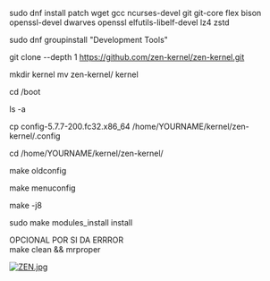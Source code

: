 sudo dnf install patch wget gcc ncurses-devel git git-core flex bison openssl-devel dwarves openssl elfutils-libelf-devel lz4 zstd

sudo dnf groupinstall "Development Tools"

git clone --depth 1 https://github.com/zen-kernel/zen-kernel.git 

mkdir kernel
mv zen-kernel/ kernel

cd /boot

ls -a

cp config-5.7.7-200.fc32.x86_64 /home/YOURNAME/kernel/zen-kernel/.config

cd /home/YOURNAME/kernel/zen-kernel/

make oldconfig

make menuconfig

make -j8

sudo make modules_install install


OPCIONAL POR SI DA ERRROR   
make clean && mrproper

[![ZEN.jpg](https://i.postimg.cc/brcjdM07/ZEN.jpg)](https://postimg.cc/YG3PsdsR)
